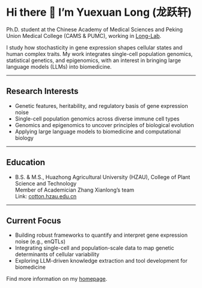 # Hi there 👋 I’m Yuexuan Long (龙跃轩)

Ph.D. student at the Chinese Academy of Medical Sciences and Peking Union Medical College (CAMS & PUMC), working in [Long-Lab](https://sites.google.com/view/erping-long-lab/).

I study how stochasticity in gene expression shapes cellular states and human complex traits. My work integrates single-cell population genomics, statistical genetics, and epigenomics, with an interest in bringing large language models (LLMs) into biomedicine.

---

## Research Interests
- Genetic features, heritability, and regulatory basis of gene expression noise
- Single-cell population genomics across diverse immune cell types
- Genomics and epigenomics to uncover principles of biological evolution
- Applying large language models to biomedicine and computational biology

---

## Education
- B.S. & M.S., Huazhong Agricultural University (HZAU), College of Plant Science and Technology  
  Member of Academician Zhang Xianlong’s team  
  Link: [cotton.hzau.edu.cn](https://cotton.hzau.edu.cn/index.htm)

---

## Current Focus
- Building robust frameworks to quantify and interpret gene expression noise (e.g., enQTLs)
- Integrating single-cell and population-scale data to map genetic determinants of cellular variability
- Exploring LLM-driven knowledge extraction and tool development for biomedicine

Find more information on my [homepage](https://yxlong-science.github.io/yxlong/).
